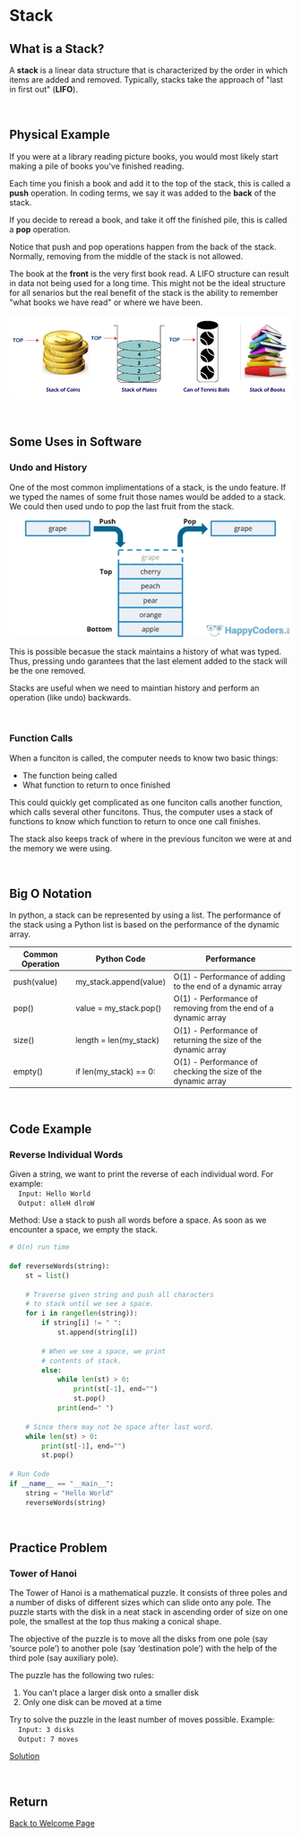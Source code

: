 # Stack

## What is a Stack?
A **stack** is a linear data structure that is characterized by the order in which items are added and removed. Typically, stacks take the approach of "last in first out" (**LIFO**).

</br>

## Physical Example
If you were at a library reading picture books, you would most likely start making a pile of books you've finished reading. 

Each time you finish a book and add it to the top of the stack, this is called a **push** operation. In coding terms, we say it was added to the **back** of the stack.

If you decide to reread a book, and take it off the finished pile, this is called a **pop** operation.

Notice that push and pop operations happen from the back of the stack. Normally, removing from the middle of the stack is not allowed.

The book at the **front** is the very first book read. A LIFO structure can result in data not being used for a long time. This might not be the ideal structure for all senarios but the real benefit of the stack is the ability to remember "what books we have read" or where we have been.

![real examples](stack_real_life.png)

</br>

## Some Uses in Software
### Undo and History
One of the most common implimentations of a stack, is the undo feature. If we typed the names of some fruit those names would be added to a stack. We could then used undo to pop the last fruit from the stack.  

![fruit stack](stack_fruit.webp)

This is possible becasue the stack maintains a history of what was typed. Thus, pressing undo garantees that the last element added to the stack will be the one removed.

Stacks are useful when we need to maintian history and perform an operation (like undo) backwards.

</br>

### Function Calls
When a funciton is called, the computer needs to know two basic things:
* The function being called
* What function to return to once finished

This could quickly get complicated as one funciton calls another function, which calls several other funcitons. Thus, the computer uses a stack of functions to know which function to return to once one call finishes.

The stack also keeps track of where in the previous funciton we were at and the memory we were using.

</br>

## Big O Notation
In python, a stack can be represented by using a list. The performance of the stack using a Python list is based on the performance of the dynamic array.

Common Operation  | Python Code | Performance
----------------  | ----------- | -----------
push(value) | my_stack.append(value) | O(1) - Performance of adding to the end of a dynamic array
pop() | value = my_stack.pop() | O(1) - Performance of removing from the end of a dynamic array
size() | length = len(my_stack) | O(1) - Performance of returning the size of the dynamic array
empty() | if len(my_stack) == 0: | O(1) - Performance of checking the size of the dynamic array

</br>

## Code Example
### Reverse Individual Words
Given a string, we want to print the reverse of each individual word. For example: \
&nbsp;&nbsp;&nbsp;&nbsp;`Input: Hello World` \
&nbsp;&nbsp;&nbsp;&nbsp;`Output: olleH dlroW`

Method: Use a stack to push all words before a space. As soon as we encounter a space, we empty the stack.

```python
# O(n) run time

def reverseWords(string):
    st = list()

    # Traverse given string and push all characters
    # to stack until we see a space.
    for i in range(len(string)):
        if string[i] != " ":
            st.append(string[i])

        # When we see a space, we print
        # contents of stack.
        else:
            while len(st) > 0:
                print(st[-1], end="")
                st.pop()
            print(end=" ")

    # Since there may not be space after last word.
    while len(st) > 0:
        print(st[-1], end="")
        st.pop()

# Run Code
if __name__ == "__main__":
    string = "Hello World"
    reverseWords(string)
```

</br>

## Practice Problem
### Tower of Hanoi
The Tower of Hanoi is a mathematical puzzle. It consists of three poles and a number of disks of different sizes which can slide onto any pole. The puzzle starts with the disk in a neat stack in ascending order of size on one pole, the smallest at the top thus making a conical shape. 

The objective of the puzzle is to move all the disks from one pole (say ‘source pole’) to another pole (say ‘destination pole’) with the help of the third pole (say auxiliary pole).

The puzzle has the following two rules:
1. You can’t place a larger disk onto a smaller disk
2. Only one disk can be moved at a time

Try to solve the puzzle in the least number of moves possible.
Example: \
&nbsp;&nbsp;&nbsp;&nbsp;`Input: 3 disks` \
&nbsp;&nbsp;&nbsp;&nbsp;`Output: 7 moves`

[Solution](hanoi_tower_solution.py)

</br>

## Return
[Back to Welcome Page](0_welcome.md)
